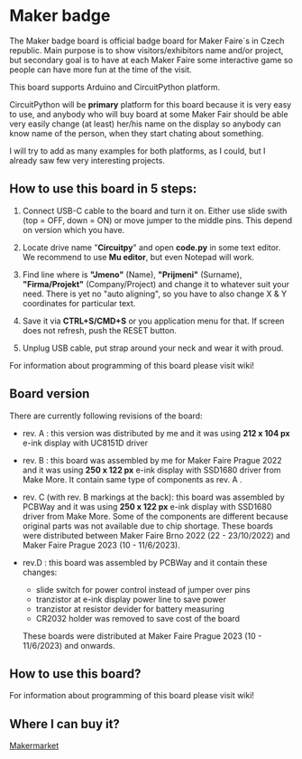 # Maker badge
The Maker badge board is official badge board for Maker Faire´s in Czech republic. Main purpose is to show visitors/exhibitors name and/or project, but secondary goal is to have at each Maker Faire some interactive game so people can have more fun at the time of the visit.

This board supports Arduino and CircuitPython platform. 

CircuitPython will be **primary** platform for this board because it is very easy to use, and anybody who will buy board at some Maker Fair should be able very easily change (at least) her/his name on the display so anybody can know name of the person, when they start chating about something.  

I will try to add as many examples for both platforms, as I could, but I already saw few very interesting projects.

## How to use this board in 5 steps:  

1) Connect USB-C cable to the board and turn it on. 
Either use slide swith (top = OFF, down = ON) or move jumper to the middle pins. This depend on version which you have. 

2) Locate drive name "**Circuitpy**" and open **code.py** in some text editor. 
We recommend to use **Mu editor**, but even Notepad will work. 

3) Find line where is **"Jmeno"** (Name), **"Prijmeni"** (Surname), **"Firma/Projekt"** (Company/Project) and change it to whatever suit your need. 
There is yet no "auto aligning", so you have to also change X & Y coordinates for particular text. 

4) Save it via **CTRL+S/CMD+S** or you application menu for that. If screen does not refresh, push the RESET button. 

5) Unplug USB cable, put strap around your neck and wear it with proud. 


For information about programming of this board please visit wiki!

## Board version

There are currently following revisions of the board:

- rev. A : this version was distributed by me and it was using **212 x 104 px** e-ink display with UC8151D driver
- rev. B : this board was assembled by me for Maker Faire Prague 2022 and it was using **250 x 122 px** e-ink display with SSD1680 driver from Make More. It contain same type of components as rev. A .  
- rev. C (with rev. B markings at the back): this board was assembled by PCBWay and it was using **250 x 122 px** e-ink display with SSD1680 driver from Make More. Some of the components are different because original parts was not available due to chip shortage. These boards were distributed between Maker Faire Brno 2022 (22 - 23/10/2022) and Maker Faire Prague 2023 (10 - 11/6/2023).
- rev.D : this board was assembled by PCBWay and it contain these changes:
	- slide switch for power control instead of jumper over pins
	- tranzistor at e-ink display power line to save power 
	- tranzistor at resistor devider for battery measuring
	- CR2032 holder was removed to save cost of the board

	These boards were distributed at Maker Faire Prague 2023 (10 - 11/6/2023) and onwards.
	

## How to use this board? 

For information about programming of this board please visit wiki!

## Where I can buy it? 

[Makermarket](https://www.makermarket.cz/maker-badge)

